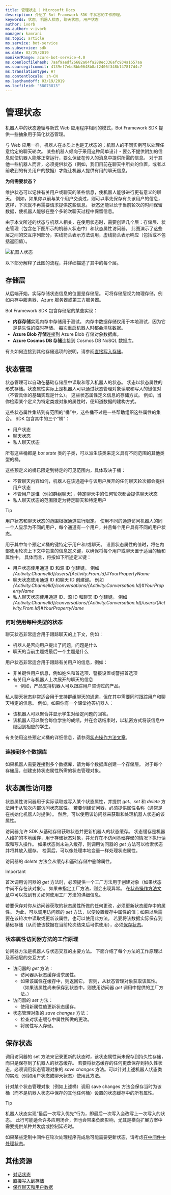 ```yaml
---
title: 管理状态 | Microsoft Docs
description: 介绍了 Bot Framework SDK 中状态的工作原理。
keywords: 状态, 机器人状态, 聊天状态, 用户状态
author: ivorb
ms.author: v-ivorb
manager: kamrani
ms.topic: article
ms.service: bot-service
ms.subservice: sdk
ms.date: 02/25/2019
monikerRange: azure-bot-service-4.0
ms.openlocfilehash: 7aaf9aedf26682a04fa288ec336afc934a1657aa
ms.sourcegitcommit: 4139ef7ebd8bb0648b8af2406f348b147817d4c7
ms.translationtype: HT
ms.contentlocale: zh-CN
ms.lasthandoff: 03/19/2019
ms.locfileid: "58073813"
---
```

# <a name="managing-state"></a>管理状态

机器人中的状态遵循与新式 Web 应用程序相同的模式，Bot Framework SDK 提供一些抽象用于简化状态管理。

与 Web 应用一样，机器人在本质上也是无状态的；机器人的不同实例可以处理任意给定的聊天轮次。 某些机器人倾向于采用这种简单设计 - 要么不提供附加的信息就使机器人能够正常运行，要么保证在传入的消息中提供所需的信息。 对于其他一些机器人而言，必须提供状态（例如，我们目前在聊天中所处的位置，或者以前收到的有关用户的数据）才能让机器人提供有用的聊天信息。

**为何需要状态？**

维护状态可以记住有关用户或聊天的某些信息，使机器人能够进行更有意义的聊天。 例如，如果你以前与某个用户交谈过，则可以事先保存有关该用户的信息，这样，下次就不再需要请求提供这些信息。 状态还能以长于当前轮次的时间保留数据，使机器人能够在整个多轮次聊天过程中保留信息。

由于本文所述的状态与机器人相关，在使用状态时，需要创建几个层：存储层、状态管理（包含在下图所示的机器人状态中）和状态属性访问器。 此图演示了这些层之间的交互序列部分，实线箭头表示方法调用，虚线箭头表示响应（包括或不包括返回值）。

![机器人状态](media/bot-builder-state.png)

以下部分解释了此图的流程，并详细描述了其中的每个层。

## <a name="storage-layer"></a>存储层

从后端开始，实际存储状态信息的位置是存储层。 可将存储层视为物理存储，例如内存中服务器、Azure 服务器或第三方服务器。

Bot Framework SDK 包含存储层的某些实现：

- **内存存储**实现内存中存储用于测试。 内存中数据存储仅用于本地测试，因为它是易失性的临时存储。 每次重启机器人时都会清除数据。
- **Azure Blob 存储**连接到 Azure Blob 存储对象数据库。
- **Azure Cosmos DB 存储**连接到 Cosmos DB NoSQL 数据库。

有关如何连接到其他存储选项的说明，请参阅[直接写入存储](bot-builder-howto-v4-storage.md)。

## <a name="state-management"></a>状态管理

状态管理可以自动在基础存储层中读取和写入机器人的状态。 状态以状态属性的形式存储。状态属性实际上是机器人可以通过状态管理对象读取和写入的键值对（不管具体的基础实现是什么）。 这些状态属性定义信息的存储方式。 例如，当你检索某个定义为特定类或对象的属性时，便知道数据的建构方式。

这些状态属性集结到有范围的“桶”中，这些桶不过是一些帮助组织这些属性的集合。 SDK 包含其中的三个“桶”：

- 用户状态
- 聊天状态
- 私人聊天状态

所有这些桶都是 *bot state* 类的子类，可以派生该类来定义具有不同范围的其他类型的桶。

这些预定义的桶已限定到特定的可见范围内，具体取决于桶：

- 不管聊天内容如何，机器人在该通道中与该用户展开的任何聊天轮次都会提供用户状态
- 不管用户是谁（例如群组聊天），特定聊天中的任何轮次都会提供聊天状态
- 私人聊天状态的范围限定为特定聊天和特定用户

> [!TIP]
> 用户状态和聊天状态的范围根据通道进行限定。
> 使用不同的通道访问机器人的同一个人显示为不同的用户，每个通道有一个用户，并且每个用户具有不同的用户状态。

用于其中每个预定义桶的键特定于用户和/或聊天。 设置状态属性的值时，将在内部使用轮次上下文中包含的信息定义键，以确保将每个用户或聊天置于适当的桶和属性中。 具体而言，将按如下所述定义键：

- 用户状态使用通道 ID 和源 ID 创建键。 例如 _{Activity.ChannelId}/users/{Activity.From.Id}#YourPropertyName_
- 聊天状态使用通道 ID 和聊天 ID 创建键。 例如 _{Activity.ChannelId}/conversations/{Activity.Conversation.Id}#YourPropertyName_
- 私人聊天状态使用通道 ID、源 ID 和聊天 ID 创建键。 例如 _{Activity.ChannelId}/conversations/{Activity.Conversation.Id}/users/{Activity.From.Id}#YourPropertyName_

### <a name="when-to-use-each-type-of-state"></a>何时使用每种类型的状态

聊天状态非常适合用于跟踪聊天的上下文，例如：

- 机器人是否向用户提出了问题，问题是什么
- 聊天的当前主题或最后一个主题是什么

用户状态非常适合用于跟踪有关用户的信息，例如：

- 非关键性用户信息，例如姓名和首选项、警报设置或警报首选项
- 有关用户与机器人上次展开的聊天的信息
  - 例如，产品支持机器人可以跟踪用户咨询过的产品。

私人聊天状态非常适合用于支持群组聊天的通道，但在其中需要同时跟踪用户和聊天特定的信息。 例如，如果你有一个课堂抢答机器人：

- 该机器人可以聚合并显示学生对给定问题的回答。
- 该机器人可以聚合每位学生的成绩，并在会话结束时，以私密方式将该信息中继回到相应的学生。

有关使用这些预定义桶的详细信息，请参阅[状态操作方法文章](bot-builder-howto-v4-state.md)。

### <a name="connecting-to-multiple-databases"></a>连接到多个数据库

如果机器人需要连接到多个数据库，请为每个数据库创建一个存储层。
对于每个存储层，创建支持状态属性所需的状态管理对象。

## <a name="state-property-accessors"></a>状态属性访问器

状态属性访问器用于实际读取或写入某个状态属性，并提供 *get*、*set* 和 *delete* 方法用于从轮次内部访问状态属性。 若要创建访问器，必须提供属性名称（通常是在初始化机器人时提供）。 然后，可以使用该访问器来获取和处理机器人状态的该属性。

访问器允许 SDK 从基础存储获取状态并更新机器人的状态缓存。 状态缓存是机器人维护的本地缓存，用于存储状态对象，并允许在不访问基础存储的情况下执行读取和写入操作。 如果状态尚未进入缓存，则调用访问器的 *get* 方法可以检索状态并将其放入缓存。 检索后，可以像处理本地变量一样处理状态属性。

访问器的 *delete* 方法会从缓存和基础存储中删除属性。

> [!IMPORTANT]
> 首次调用访问器的 *get* 方法时，必须提供一个工厂方法用于创建对象（如果状态中尚不存在该对象）。 如果未指定工厂方法，则会出现异常。 在[状态操作方法文章](bot-builder-howto-v4-state.md)中可以找到有关如何使用工厂方法的详细信息。

若要保存对你从访问器获取的状态属性所做的任何更改，必须更新状态缓存中的属性。 为此，可以调用访问器的 *set* 方法，以便设置缓存中属性的值；如果以后需要在该轮次中读取或更新该属性，也可以使用此方法。 若要将该数据实际保存到基础存储（从而使该数据在当前轮次结束后可供使用），必须[保存状态](#saving-state)。

### <a name="how-the-state-property-accessor-methods-work"></a>状态属性访问器方法的工作原理

访问器方法是机器人与状态交互的主要方法。 下面介绍了每个方法的工作原理以及基础层的交互方式：

- 访问器的 *get* 方法：
  - 访问器从状态缓存请求属性。
  - 如果该属性在缓存中，则返回它。 否则，从状态管理对象获取该属性。
    （如果该属性尚未保存到状态中，则使用访问器 *get* 调用中提供的工厂方法。）
- 访问器的 *set* 方法：
  - 使用新属性值更新状态缓存。
- 状态管理对象的 *save changes* 方法：
  - 检查对状态缓存中属性所做的更改。
  - 将属性写入存储。

## <a name="saving-state"></a>保存状态

调用访问器的 set 方法来记录更新的状态时，该状态属性尚未保存到持久性存储，而只是保存到了机器人的状态缓存。 若要将状态缓存的任何更改保存到持久性状态，必须调用状态管理对象的 *save changes* 方法。可以针对上述机器人状态类的实现（例如用户状态或聊天状态）使用此方法。

针对某个状态管理对象（例如上述桶）调用 save changes 方法会保存当时为该桶（而不是机器人状态中保存的其他任何桶）设置的状态缓存中的所有属性。

> [!TIP]
> 机器人状态实现“最后一次写入优先”行为，即最后一次写入会改写上一次写入的状态。 此行可能适合许多应用场合，但也会带来负面影响，尤其是横向扩展方案中需要提供某种并发度或控制延迟时。

如果某些定制中间件在轮次处理程序完成后可能需要更新状态，请考虑[在中间件中处理状态](bot-builder-concept-middleware.md#handling-state-in-middleware)。

## <a name="additional-resources"></a>其他资源

- [对话状态](bot-builder-concept-dialog.md#dialog-state)
- [直接写入到存储](bot-builder-howto-v4-storage.md)
- [保存聊天和用户数据](bot-builder-howto-v4-state.md)